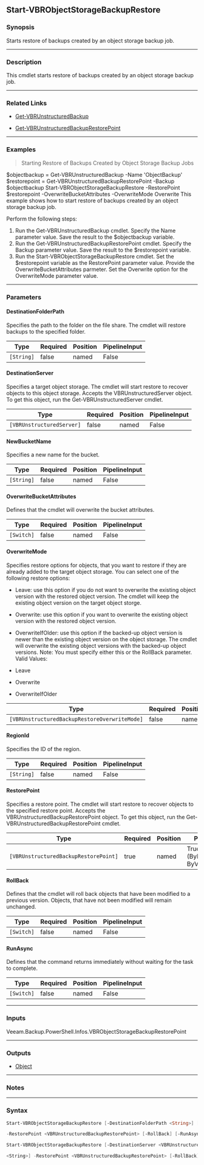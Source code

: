 Start-VBRObjectStorageBackupRestore
-----------------------------------

### Synopsis
Starts restore of backups created by an object storage backup job.

---

### Description

This cmdlet starts restore of backups created by an object storage backup job.

---

### Related Links
* [Get-VBRUnstructuredBackup](Get-VBRUnstructuredBackup)

* [Get-VBRUnstructuredBackupRestorePoint](Get-VBRUnstructuredBackupRestorePoint)

---

### Examples
> Starting Restore of Backups Created by Object Storage Backup Jobs

$objectbackup = Get-VBRUnstructuredBackup -Name 'ObjectBackup'
$restorepoint = Get-VBRUnstructuredBackupRestorePoint -Backup $objectbackup
Start-VBRObjectStorageBackupRestore -RestorePoint $restorepoint -OverwriteBucketAttributes -OverwriteMode Overwrite
This example shows how to start restore of backups created by an object storage backup job.

Perform the following steps:
1. Run the Get-VBRUnstructuredBackup cmdlet. Specify the Name parameter value. Save the result to the $objectbackup variable.
2. Run the Get-VBRUnstructuredBackupRestorePoint cmdlet. Specify the Backup parameter value. Save the result to the $restorepoint variable.
3. Run the Start-VBRObjectStorageBackupRestore cmdlet. Set the $restorepoint variable as the RestorePoint parameter value. Provide the OverwriteBucketAttributes parmeter. Set the Overwrite option for the OverwriteMode parameter value.

---

### Parameters
#### **DestinationFolderPath**
Specifies the path to the folder on the file share. The cmdlet will restore backups to the specified folder.

|Type      |Required|Position|PipelineInput|
|----------|--------|--------|-------------|
|`[String]`|false   |named   |False        |

#### **DestinationServer**
Specifies a target object storage. The cmdlet will start restore to recover objects to this object storage. Accepts the VBRUnstructuredServer object.  To get this object, run the Get-VBRUnstructuredServer cmdlet.

|Type                     |Required|Position|PipelineInput|
|-------------------------|--------|--------|-------------|
|`[VBRUnstructuredServer]`|false   |named   |False        |

#### **NewBucketName**
Specifies a new name for the bucket.

|Type      |Required|Position|PipelineInput|
|----------|--------|--------|-------------|
|`[String]`|false   |named   |False        |

#### **OverwriteBucketAttributes**
Defines that the cmdlet will overwrite the bucket attributes.

|Type      |Required|Position|PipelineInput|
|----------|--------|--------|-------------|
|`[Switch]`|false   |named   |False        |

#### **OverwriteMode**
Specifies restore options for objects, that you want to restore if they are already added to the target object storage. You can select one of the following restore options:
* Leave: use this option if you do not want to overwrite the existing object version with the restored object version. The cmdlet will keep the existing object version on the target object storge.
* Overwrite: use this option if you want to overwrite the existing object version with the restored object version.
* OverwriteIfOlder: use this option if the backed-up object version is newer than the existing object version on the object storage. The cmdlet will overwrite the existing object versions with the backed-up object versions.
Note: You must specify either this or the RollBack parameter.
Valid Values:

* Leave
* Overwrite
* OverwriteIfOlder

|Type                                         |Required|Position|PipelineInput|
|---------------------------------------------|--------|--------|-------------|
|`[VBRUnstructuredBackupRestoreOverwriteMode]`|false   |named   |False        |

#### **RegionId**
Specifies the ID of the region.

|Type      |Required|Position|PipelineInput|
|----------|--------|--------|-------------|
|`[String]`|false   |named   |False        |

#### **RestorePoint**
Specifies a restore point. The cmdlet will start restore to recover objects to the specified restore point. Accepts the VBRUnstructuredBackupRestorePoint object.  To get this object, run the Get-VBRUnstructuredBackupRestorePoint cmdlet.

|Type                                 |Required|Position|PipelineInput                 |
|-------------------------------------|--------|--------|------------------------------|
|`[VBRUnstructuredBackupRestorePoint]`|true    |named   |True (ByPropertyName, ByValue)|

#### **RollBack**
Defines that the cmdlet will roll back objects that have been modified to a previous version. Objects, that have not been modified will remain unchanged.

|Type      |Required|Position|PipelineInput|
|----------|--------|--------|-------------|
|`[Switch]`|false   |named   |False        |

#### **RunAsync**
Defines that the command returns immediately without waiting for the task to complete.

|Type      |Required|Position|PipelineInput|
|----------|--------|--------|-------------|
|`[Switch]`|false   |named   |False        |

---

### Inputs
Veeam.Backup.PowerShell.Infos.VBRObjectStorageBackupRestorePoint

---

### Outputs
* [Object](https://learn.microsoft.com/en-us/dotnet/api/System.Object)

---

### Notes

---

### Syntax
```PowerShell
Start-VBRObjectStorageBackupRestore [-DestinationFolderPath <String>] [-DestinationServer <VBRUnstructuredServer>] [-OverwriteBucketAttributes] [-OverwriteMode {Leave | Overwrite | OverwriteIfOlder}] 
```
```PowerShell
-RestorePoint <VBRUnstructuredBackupRestorePoint> [-RollBack] [-RunAsync] [<CommonParameters>]
```
```PowerShell
Start-VBRObjectStorageBackupRestore [-DestinationServer <VBRUnstructuredServer>] [-NewBucketName <String>] [-OverwriteBucketAttributes] [-OverwriteMode {Leave | Overwrite | OverwriteIfOlder}] [-RegionId 
```
```PowerShell
<String>] -RestorePoint <VBRUnstructuredBackupRestorePoint> [-RollBack] [-RunAsync] [<CommonParameters>]
```
